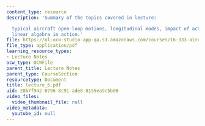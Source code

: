 ```yaml
---
content_type: resource
description: 'Summary of the topics covered in lecture:

  typical aircraft open-loop motions, longitudinal modes, impact of actuators, and
  linear algebra in action.'
file: https://ol-ocw-studio-app-qa.s3.amazonaws.com/courses/16-333-aircraft-stability-and-control-fall-2004/28b7f94207968c91ade88155ea9c5b00_lecture_6.pdf
file_type: application/pdf
learning_resource_types:
- Lecture Notes
ocw_type: OCWFile
parent_title: Lecture Notes
parent_type: CourseSection
resourcetype: Document
title: lecture_6.pdf
uid: 28b7f942-0796-8c91-ade8-8155ea9c5b00
video_files:
  video_thumbnail_file: null
video_metadata:
  youtube_id: null
---
```

